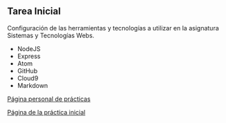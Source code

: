 ## Tarea Inicial

Configuración de las herramientas y tecnologías a utilizar en la asignatura Sistemas y Tecnologías Webs.

* NodeJS
* Express
* Atom
* GitHub
* Cloud9
* Markdown

[Página personal de prácticas](http://rafaherrero.github.io/)

[Página de la práctica inicial](http://rafaherrero.github.io/rafa-daniel-pedro-dsi1516/)
